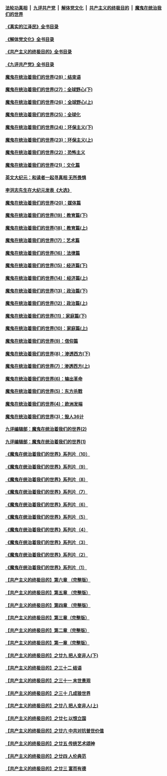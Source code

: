 ####  [法轮功真相](../../../../basic/blob/master/README.md?t=09050831) &nbsp;|&nbsp; [九评共产党](../../../../9ping.md/blob/master/README.md?t=09050831) &nbsp;|&nbsp; [解体党文化](../../../../jtdwh.md/blob/master/README.md?t=09050831)  &nbsp;|&nbsp; [共产主义的终极目的](../../../../gczydzjmd.md/blob/master/README.md?t=09050831) &nbsp;|&nbsp; [魔鬼在统治我们的世界](../../../../mgztzwmdsj.md/blob/master/README.md?t=09050831) 

#### [《真实的江泽民》全书目录](../pages/nsc422/n13721399.md?t=09050831) 

#### [《解体党文化》全书目录](../pages/nsc422/n13721157.md?t=09050831) 

#### [《共产主义的终极目的》全书目录](../pages/nsc422/n13721048.md?t=09050831) 

#### [《九评共产党》全书目录](../pages/nsc422/n13708085.md?t=09050831) 

#### [魔鬼在统治着我们的世界(28)：结束语](../pages/nsc422/n10936246.md?t=09050831) 

#### [魔鬼在统治着我们的世界(27)：全球野心(下)](../pages/nsc422/n10928319.md?t=09050831) 

#### [魔鬼在统治着我们的世界(26)：全球野心(上)](../pages/nsc422/n10900318.md?t=09050831) 

#### [魔鬼在统治着我们的世界(25)：全球化](../pages/nsc422/n10788205.md?t=09050831) 

#### [魔鬼在统治着我们的世界(24)：环保主义(下)](../pages/nsc422/n10695307.md?t=09050831) 

#### [魔鬼在统治着我们的世界(23)：环保主义(上)](../pages/nsc422/n10688613.md?t=09050831) 

#### [魔鬼在统治着我们的世界(22)：恐怖主义](../pages/nsc422/n10614727.md?t=09050831) 

#### [魔鬼在统治着我们的世界(21)：文化篇](../pages/nsc422/n10597706.md?t=09050831) 

#### [英文大纪元：和读者一起寻真相 无所畏惧](../pages/nsc422/n12542027.md?t=09050831) 

#### [李洪志先生在大纪元发表《大选》](../pages/nsc422/n12534746.md?t=09050831) 

#### [魔鬼在统治着我们的世界(20)：媒体篇](../pages/nsc422/n10586579.md?t=09050831) 

#### [魔鬼在统治着我们的世界(19)：教育篇(下)](../pages/nsc422/n10564808.md?t=09050831) 

#### [魔鬼在统治着我们的世界(18)：教育篇(上)](../pages/nsc422/n10526970.md?t=09050831) 

#### [魔鬼在统治着我们的世界(17)：艺术篇](../pages/nsc422/n10499093.md?t=09050831) 

#### [魔鬼在统治着我们的世界(16)：法律篇](../pages/nsc422/n10485969.md?t=09050831) 

#### [魔鬼在统治着我们的世界(15)：经济篇(下)](../pages/nsc422/n10469975.md?t=09050831) 

#### [魔鬼在统治着我们的世界(14)：经济篇(上)](../pages/nsc422/n10457370.md?t=09050831) 

#### [魔鬼在统治着我们的世界(13)：政治篇(下)](../pages/nsc422/n10448270.md?t=09050831) 

#### [魔鬼在统治着我们的世界(12)：政治篇(上)](../pages/nsc422/n10444576.md?t=09050831) 

#### [魔鬼在统治着我们的世界(11)：家庭篇(下)](../pages/nsc422/n10440961.md?t=09050831) 

#### [魔鬼在统治着我们的世界(10)：家庭篇(上)](../pages/nsc422/n10435448.md?t=09050831) 

#### [魔鬼在统治着我们的世界(9)：信仰篇](../pages/nsc422/n10432159.md?t=09050831) 

#### [魔鬼在统治着我们的世界(8)：渗透西方(下)](../pages/nsc422/n10429603.md?t=09050831) 

#### [魔鬼在统治着我们的世界(7)：渗透西方(上)](../pages/nsc422/n10426013.md?t=09050831) 

#### [魔鬼在统治着我们的世界(6)：输出革命](../pages/nsc422/n10421536.md?t=09050831) 

#### [魔鬼在统治着我们的世界(5)：东方杀戮](../pages/nsc422/n10417707.md?t=09050831) 

#### [魔鬼在统治着我们的世界(4)：欧洲发端](../pages/nsc422/n10414890.md?t=09050831) 

#### [魔鬼在统治着我们的世界(3)：毁人36计](../pages/nsc422/n10411583.md?t=09050831) 

#### [九评编辑部：魔鬼在统治着我们的世界(2)](../pages/nsc422/n10410036.md?t=09050831) 

#### [九评编辑部：魔鬼在统治着我们的世界(1)](../pages/nsc422/n10406825.md?t=09050831) 

#### [《魔鬼在统治着我们的世界》系列片（10）](../pages/nsc422/n12292670.md?t=09050831) 

#### [《魔鬼在统治着我们的世界》系列片（9）](../pages/nsc422/n12290859.md?t=09050831) 

#### [《魔鬼在统治着我们的世界》系列片（8）](../pages/nsc422/n12287445.md?t=09050831) 

#### [《魔鬼在统治着我们的世界》系列片（7）](../pages/nsc422/n12283425.md?t=09050831) 

#### [《魔鬼在统治着我们的世界》系列片（6）](../pages/nsc422/n12282314.md?t=09050831) 

#### [《魔鬼在统治着我们的世界》系列片（5）](../pages/nsc422/n12281419.md?t=09050831) 

#### [《魔鬼在统治着我们的世界》系列片（4）](../pages/nsc422/n12274024.md?t=09050831) 

#### [《魔鬼在统治着我们的世界》系列片（3）](../pages/nsc422/n12271322.md?t=09050831) 

#### [《魔鬼在统治着我们的世界》系列片（2）](../pages/nsc422/n12269049.md?t=09050831) 

#### [《魔鬼在统治着我们的世界》系列片（1）](../pages/nsc422/n12267575.md?t=09050831) 

#### [【共产主义的终极目的】第六章 （完整版）](../pages/nsc422/n11428913.md?t=09050831) 

#### [【共产主义的终极目的】第五章 （完整版）](../pages/nsc422/n11428912.md?t=09050831) 

#### [【共产主义的终极目的】第四章 （完整版）](../pages/nsc422/n11428907.md?t=09050831) 

#### [【共产主义的终极目的】第三章（完整版）](../pages/nsc422/n11428848.md?t=09050831) 

#### [【共产主义的终极目的】第二章（完整版）](../pages/nsc422/n11428831.md?t=09050831) 

#### [【共产主义的终极目的】第一章（完整版）](../pages/nsc422/n11417651.md?t=09050831) 

#### [【共产主义的终极目的】之廿九 把人变非人(下)](../pages/nsc422/n11344140.md?t=09050831) 

#### [【共产主义的终极目的】之三十二 结语](../pages/nsc422/n11360535.md?t=09050831) 

#### [【共产主义的终极目的】之三十一 末世景观](../pages/nsc422/n11351129.md?t=09050831) 

#### [【共产主义的终极目的】之三十 几成狼世界](../pages/nsc422/n11348280.md?t=09050831) 

#### [【共产主义的终极目的】之廿八 把人变非人(上)](../pages/nsc422/n11340492.md?t=09050831) 

#### [【共产主义的终极目的】之廿七 以恨立国](../pages/nsc422/n11336944.md?t=09050831) 

#### [【共产主义的终极目的】之廿六 中共对抗普世价值](../pages/nsc422/n11324785.md?t=09050831) 

#### [【共产主义的终极目的】之廿五 传统艺术颂神](../pages/nsc422/n11296396.md?t=09050831) 

#### [【共产主义的终极目的】之廿四 人伦典范](../pages/nsc422/n11296397.md?t=09050831) 

#### [【共产主义的终极目的】之廿三 富而有德](../pages/nsc422/n11283598.md?t=09050831) 

